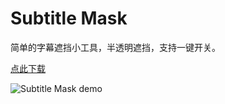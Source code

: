 # Subtitle Mask
简单的字幕遮挡小工具，半透明遮挡，支持一键开关。

[点此下载](https://github.com/chocovon/subtitle-mask/releases/download/v1.2/Subtitle.Mask-1.2.0.zip)

<img src="./image/demo.gif" alt="Subtitle Mask demo"/>